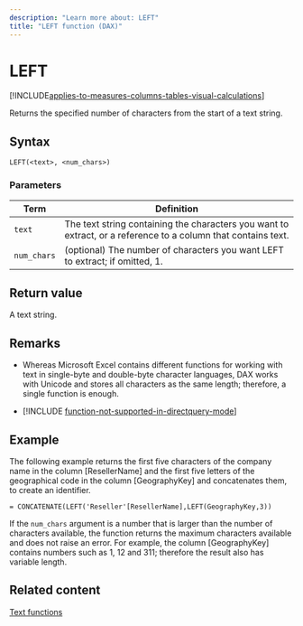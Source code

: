 ```yaml
---
description: "Learn more about: LEFT"
title: "LEFT function (DAX)"
---
```

# LEFT

[!INCLUDE[applies-to-measures-columns-tables-visual-calculations](includes/applies-to-measures-columns-tables-visual-calculations.md)]

Returns the specified number of characters from the start of a text string.  
  
## Syntax  
  
```dax
LEFT(<text>, <num_chars>)  
```
  
### Parameters  
  
|Term|Definition|  
|--------|--------------|  
|`text`|The text string containing the characters you want to extract, or a reference to a column that contains text.|  
|`num_chars`|(optional) The number of characters you want LEFT to extract; if omitted, 1.|  
  
## Return value

A text string.  
  
## Remarks

- Whereas Microsoft Excel contains different functions for working with text in single-byte and double-byte character languages, DAX works with Unicode and stores all characters as the same length; therefore, a single function is enough.  
  
- [!INCLUDE [function-not-supported-in-directquery-mode](includes/function-not-supported-in-directquery-mode.md)]
  
## Example

The following example returns the first five characters of the company name in the column [ResellerName] and the first five letters of the geographical code in the column [GeographyKey] and concatenates them, to create an identifier.  
  
```dax
= CONCATENATE(LEFT('Reseller'[ResellerName],LEFT(GeographyKey,3))  
```

If the `num_chars` argument is a number that is larger than the number of characters available, the function returns the maximum characters available and does not raise an error. For example, the column [GeographyKey] contains numbers such as 1, 12 and 311; therefore the result also has variable length.  
  
## Related content

[Text functions](text-functions-dax.md)
